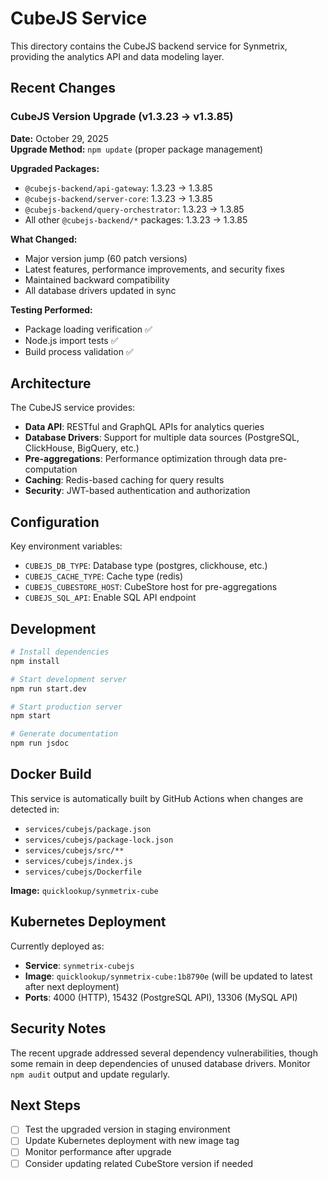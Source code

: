 # CubeJS Service

This directory contains the CubeJS backend service for Synmetrix, providing the analytics API and data modeling layer.

## Recent Changes

### CubeJS Version Upgrade (v1.3.23 → v1.3.85)

**Date:** October 29, 2025  
**Upgrade Method:** `npm update` (proper package management)

**Upgraded Packages:**
- `@cubejs-backend/api-gateway`: 1.3.23 → 1.3.85
- `@cubejs-backend/server-core`: 1.3.23 → 1.3.85
- `@cubejs-backend/query-orchestrator`: 1.3.23 → 1.3.85
- All other `@cubejs-backend/*` packages: 1.3.23 → 1.3.85

**What Changed:**
- Major version jump (60 patch versions)
- Latest features, performance improvements, and security fixes
- Maintained backward compatibility
- All database drivers updated in sync

**Testing Performed:**
- Package loading verification ✅
- Node.js import tests ✅
- Build process validation ✅

## Architecture

The CubeJS service provides:
- **Data API**: RESTful and GraphQL APIs for analytics queries
- **Database Drivers**: Support for multiple data sources (PostgreSQL, ClickHouse, BigQuery, etc.)
- **Pre-aggregations**: Performance optimization through data pre-computation
- **Caching**: Redis-based caching for query results
- **Security**: JWT-based authentication and authorization

## Configuration

Key environment variables:
- `CUBEJS_DB_TYPE`: Database type (postgres, clickhouse, etc.)
- `CUBEJS_CACHE_TYPE`: Cache type (redis)
- `CUBEJS_CUBESTORE_HOST`: CubeStore host for pre-aggregations
- `CUBEJS_SQL_API`: Enable SQL API endpoint

## Development

```bash
# Install dependencies
npm install

# Start development server
npm run start.dev

# Start production server
npm start

# Generate documentation
npm run jsdoc
```

## Docker Build

This service is automatically built by GitHub Actions when changes are detected in:
- `services/cubejs/package.json`
- `services/cubejs/package-lock.json`
- `services/cubejs/src/**`
- `services/cubejs/index.js`
- `services/cubejs/Dockerfile`

**Image:** `quicklookup/synmetrix-cube`

## Kubernetes Deployment

Currently deployed as:
- **Service**: `synmetrix-cubejs`
- **Image**: `quicklookup/synmetrix-cube:1b8790e` (will be updated to latest after next deployment)
- **Ports**: 4000 (HTTP), 15432 (PostgreSQL API), 13306 (MySQL API)

## Security Notes

The recent upgrade addressed several dependency vulnerabilities, though some remain in deep dependencies of unused database drivers. Monitor `npm audit` output and update regularly.

## Next Steps

- [ ] Test the upgraded version in staging environment
- [ ] Update Kubernetes deployment with new image tag
- [ ] Monitor performance after upgrade
- [ ] Consider updating related CubeStore version if needed